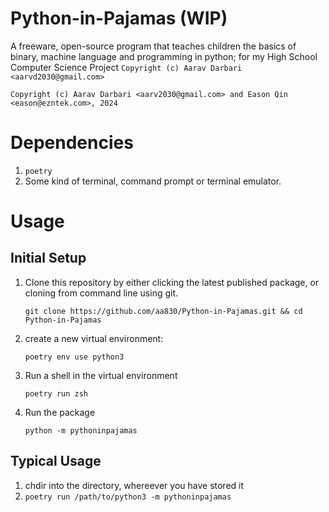 # Python-in-Pajamas (WIP)

A freeware, open-source program that teaches children the basics of binary, machine language and programming in python; for my High School Computer Science Project
`Copyright (c) Aarav Darbari <aarvd2030@gmail.com>`

`Copyright (c) Aarav Darbari <aarv2030@gmail.com> and Eason Qin <eason@ezntek.com>, 2024`

# Dependencies

1. `poetry`
2. Some kind of terminal, command prompt or terminal emulator.

# Usage

## Initial Setup

1. Clone this repository by either clicking the latest published package, or cloning from command line using git.
   
   `git clone https://github.com/aa830/Python-in-Pajamas.git && cd Python-in-Pajamas`
2. create a new virtual environment:
   
   `poetry env use python3`
3. Run a shell in the virtual environment
   
   `poetry run zsh`
4. Run the package

   `python -m pythoninpajamas`

## Typical Usage

1. chdir into the directory, whereever you have stored it
2. `poetry run /path/to/python3 -m pythoninpajamas`

